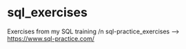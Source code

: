 # sql_exercises
Exercises from my SQL training /n
sql-practice_exercises --> https://www.sql-practice.com/
